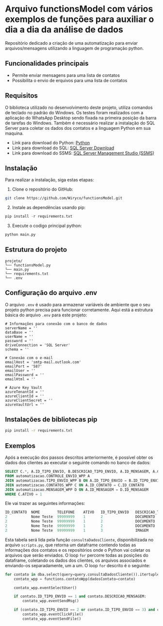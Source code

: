 # Arquivo functionsModel com vários exemplos de funções para auxiliar o dia a dia da análise de dados
Repositório dedicado a criação de uma automatização para enviar arquivos/mensagens utilizando a linguagem de programação python.

## Funcionalidades principais
- Permite enviar mensagens para uma lista de contatos
- Possibilita o envio de erquivos para uma lista de contatos

## Requisitos
O biblioteca utilizado no desenvolvimento deste projeto, utiliza comandos de teclado no padrão do Windows. Os testes foram realizados com a aplicação do WhatsApp Desktop sendo fixada na primeira posição da barra de tarefas do Windows.
Também é necessário realizar a instalação do SQL Server para coletar os dados dos contatos e a linguagem Python em sua maquina.

- Link para download do Python: [Python](https://www.python.org/downloads/)
- Link para download do SQL: [SQL Server Download](https://www.microsoft.com/pt-br/sql-server/sql-server-downloads)
- Link para download do SSMS: [SQL Server Management Studio (SSMS)](https://aka.ms/ssmsfullsetup)

## Instalação
Para realizar a instalação, siga estas etapas:
1. Clone o repositório do GitHub:
```bash
git clone https://github.com/Wiryco/functionsModel.git
```
2. Instale as dependências usando pip:
```python
pip install -r requirements.txt
```
3. Execute o codigo principal python:
```python
python main.py
```

## Estrutura do projeto
```
projeto/
└── functionsModel.py
└── main.py
└── requirements.txt
└── .env
```

## Configuração do arquivo .env
O arquivo `.env` é usado para armazenar variáveis de ambiente que o seu projeto python precisa para funcionar corretamente.
Aqui está a estrutura básica do arquivo `.env` para este projeto:

```dotenv
# Informações para conexão com o banco de dados
serverName = ''
dataBase = ''
userName = ''
password = ''
driveConnection = 'SQL Server'
schema = ''

# Conexáo com o e-mail
emailHost = 'smtp-mail.outlook.com'
emailPort = '587'
emailUser = ''
emailPassword = ''
emailHtml = ''

# Azure Key Vault
azureTenantId = ''
azureClientId = ''
azureClientSecret = ''
azureVaultUrl = ''
```

## Instalações de bibliotecas pip
```cmd
pip install -r requirements.txt
```

## Exemplos
Após a execução dos passos descritos anteriormente, é possível obter os dados dos clientes ao executar o seguinte comando no banco de dados:
```sql
SELECT C.*, A.ID_TIPO_ENVIO, B.DESCRICAO_TIPO_ENVIO, A.ID_MENSAGEM, A.CAMINHO_ARQUIVO, D.DESCRICAO_MENSAGEM
FROM automatizacao.CONTROLE_ENVIO_WPP A
JOIN automatizacao.TIPO_ENVIO_WPP B ON A.ID_TIPO_ENVIO = B.ID_TIPO_ENVIO
JOIN automatizacao.CONTATOS_WPP C ON A.ID_CONTATO = C.ID_CONTATO
JOIN automatizacao.MENSAGEM_WPP D ON A.ID_MENSAGEM = D.ID_MENSAGEM
WHERE C.ATIVO = 1
```
Ele vai trazer as seguintes informações:
```sql
ID_CONTATO	NOME	    TELEFONE	ATIVO	ID_TIPO_ENVIO	DESCRICAO_TIPO_ENVIO	ID_MENSAGEM	CAMINHO_ARQUIVO	                  DESCRICAO_MENSAGEM
2	        Nome Teste	99999999	1	    2	            DOCUMENTO	            0	        C:\testeSend\Teste RPA.txt	      NULL
2	        Nome Teste	99999999	1	    2	            DOCUMENTO	            0	        C:\testeSend\Teste RPA.docx	      NULL
2	        Nome Teste	99999999	1	    2	            DOCUMENTO	            0	        C:\testeSend\Teste RPA.pdf	      NULL
2	        Nome Teste	99999999	1	    3	            IMAGEM	                1	        C:\testeSend\harrypotter_2.jpeg	  Olá, tudo bem? Esse é um teste do robo que envia mensagem para os contatos do WhatsApp
```
Esta tabela será lida pela função `consultaDadosCliente`, disponibilizada no arquivo `scripts.py`, que retorna um dataframe contendo todas as informações dos contatos e os repositórios onde o Python vai coletar os arquivos que serão enviados.
O loop `for` percorre todas as posições do dataframe, coletando os dados dos clientes, os arquivos associados e enviando-os separadamente, um a um.
O loop `for` descrito é o seguinte:
```python
for contato in dba.select(query=query.consultaDadosCliente()).itertuples():
    contato_wpp = functions.contatoWpp(dadosContato=contato)

    contato_wpp.eventSelectUser()

    if contato.ID_TIPO_ENVIO == 1 and contato.DESCRICAO_MENSAGEM:
        contato_wpp.eventSendMsg()

    if (contato.ID_TIPO_ENVIO == 2 or contato.ID_TIPO_ENVIO == 3) and contato.CAMINHO_ARQUIVO:
        contato_wpp.eventClickFile()
        contato_wpp.eventSendFile()
```
